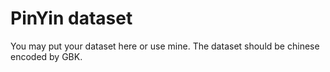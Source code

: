 # PinYin dataset
  You may put your dataset here or use mine.
  The dataset should be chinese encoded by GBK.
